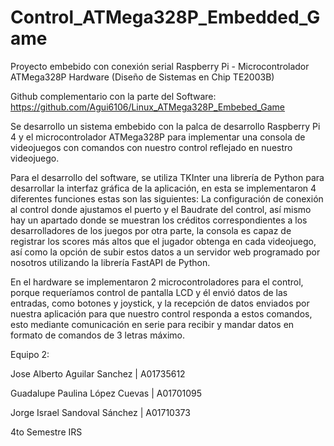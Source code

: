 # Control_ATMega328P_Embedded_Game
Proyecto embebido con conexión serial Raspberry Pi - Microcontrolador ATMega328P Hardware (Diseño de Sistemas en Chip TE2003B)

Github complementario con la parte del Software: https://github.com/Agui6106/Linux_ATMega328P_Embebed_Game

Se desarrollo un sistema embebido con la palca de desarrollo Raspberry Pi 4 y el microcontrolador ATMega328P para implementar una consola de videojuegos con comandos con nuestro control reflejado en nuestro videojuego. 

Para el desarrollo del software, se utiliza TKInter una librería de Python para desarrollar la interfaz gráfica de la aplicación, en esta  se implementaron 4 diferentes funciones estas son las siguientes: La configuración de conexión al control donde ajustamos el puerto y el Baudrate del control, así mismo hay un apartado donde se muestran los créditos correspondientes a los desarrolladores de los juegos por otra parte, la consola es capaz de registrar los scores más altos que el jugador obtenga en cada videojuego, así como la opción de subir estos datos a un servidor web programado por nosotros utilizando la librería FastAPI de Python. 

En el hardware se implementaron 2 microcontroladores para el control, porque requeríamos control de pantalla LCD y él envió datos de las entradas, como botones y joystick, y la recepción de datos enviados por nuestra aplicación para que nuestro control responda a estos comandos, esto mediante comunicación en serie para recibir y mandar datos en formato de comandos de 3 letras máximo. 

Equipo 2:

Jose Alberto Aguilar Sanchez | A01735612

Guadalupe Paulina López Cuevas | A01701095

Jorge Israel Sandoval Sánchez | A01710373

4to Semestre IRS
